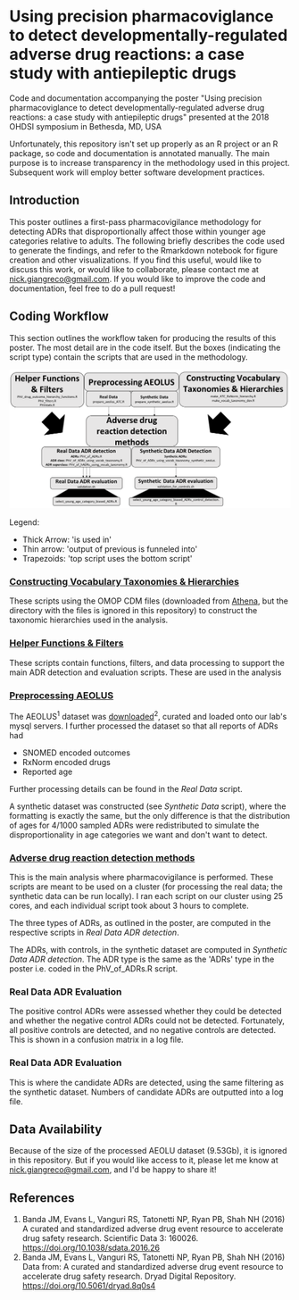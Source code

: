 # Using precision pharmacoviglance to detect developmentally-regulated adverse drug reactions: a case study with antiepileptic drugs

Code and documentation accompanying the poster "Using precision pharmacoviglance to detect developmentally-regulated adverse drug reactions: a case study with antiepileptic drugs" presented at the 2018 OHDSI symposium in Bethesda, MD, USA

Unfortunately, this repository isn't set up properly as an R project or an R package, so code and documentation is annotated manually. The main purpose is to increase transparency in the methodology used in this project. Subsequent work will employ better software development practices. 

## Introduction

This poster outlines a first-pass pharmacovigilance methodology for detecting ADRs that disproportionally affect those within younger age categories relative to adults. The following briefly describes the code used to generate the findings, and refer to the Rmarkdown notebook for figure creation and other visualizations. If you find this useful, would like to discuss this work, or would like to collaborate, please contact me at nick.giangreco@gmail.com. If you would like to improve the code and documentation, feel free to do a pull request!

## Coding Workflow

This section outlines the workflow taken for producing the results of this poster. The most detail are in the code itself. But the boxes (indicating the script type) contain the scripts that are used in the methodology.

<img src="figs/Script-workflow.png">

Legend:

* Thick Arrow: 'is used in'
* Thin arrow: 'output of previous is funneled into'
* Trapezoids: 'top script uses the bottom script'

### <u>Constructing Vocabulary Taxonomies & Hierarchies</u>

These scripts using the OMOP CDM files (downloaded from [Athena](http://athena.ohdsi.org/search-terms/terms), but the directory with the files is ignored in this repository) to construct the taxonomic hierarchies used in the analysis.

### <u>Helper Functions & Filters</u>

These scripts contain functions, filters, and data processing to support the main ADR detection and evaluation scripts. These are used in the analysis 

### <u>Preprocessing AEOLUS</u>

The AEOLUS<sup>1</sup> dataset was [downloaded](https://datadryad.org/resource/doi:10.5061/dryad.8q0s4)<sup>2</sup>, curated and loaded onto our lab's mysql servers. I further processed the dataset so that all reports of ADRs had 

* SNOMED encoded outcomes
* RxNorm encoded drugs
* Reported age 

Further processing details can be found in the *Real Data* script.

A synthetic dataset was constructed (see *Synthetic Data* script), where the formatting is exactly the same, but the only difference is that the distribution of ages for 4/1000 sampled ADRs were redistributed to simulate the disproportionality in age categories we want and don't want to detect. 

### <u>Adverse drug reaction detection methods</u>

This is the main analysis where pharmacovigilance is performed. These scripts are meant to be used on a cluster (for processing the real data; the synthetic data can be run locally). I ran each script on our cluster using 25 cores, and each individual script took about 3 hours to complete. 

The three types of ADRs, as outlined in the poster, are computed in the respective scripts in *Real Data ADR detection*.

The ADRs, with controls, in the synthetic dataset are computed in *Synthetic Data ADR detection*. The ADR type is the same as the 'ADRs' type in the poster i.e. coded in the PhV_of_ADRs.R script. 

### Real Data ADR Evaluation

The positive control ADRs were assessed whether they could be detected and whether the negative control ADRs could not be detected. Fortunately, all positive controls are detected, and no negative controls are detected. This is shown in a confusion matrix in a log file. 

### Real Data ADR Evaluation

This is where the candidate ADRs are detected, using the same filtering as the synthetic dataset. Numbers of candidate ADRs are outputted into a log file. 

## Data Availability

Because of the size of the processed AEOLU dataset (9.53Gb), it is ignored in this repository. But if you would like access to it, please let me know at nick.giangreco@gmail.com, and I'd be happy to share it!

## References

1. Banda JM, Evans L, Vanguri RS, Tatonetti NP, Ryan PB, Shah NH (2016) A curated and standardized adverse drug event resource to accelerate drug safety research. Scientific Data 3: 160026. https://doi.org/10.1038/sdata.2016.26
2. Banda JM, Evans L, Vanguri RS, Tatonetti NP, Ryan PB, Shah NH (2016) Data from: A curated and standardized adverse drug event resource to accelerate drug safety research. Dryad Digital Repository. https://doi.org/10.5061/dryad.8q0s4
